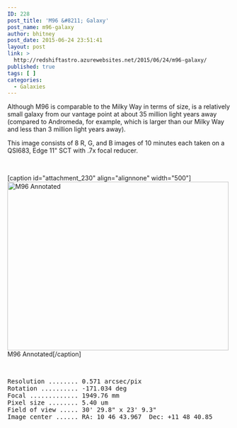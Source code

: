 ```yaml
---
ID: 228
post_title: 'M96 &#8211; Galaxy'
post_name: m96-galaxy
author: bhitney
post_date: 2015-06-24 23:51:41
layout: post
link: >
  http://redshiftastro.azurewebsites.net/2015/06/24/m96-galaxy/
published: true
tags: [ ]
categories:
  - Galaxies
---
```

Although M96 is comparable to the Milky Way in terms of size, is a relatively small galaxy from our vantage point at about 35 million light years away (compared to Andromeda, for example, which is larger than our Milky Way and less than 3 million light years away).

This image consists of 8 R, G, and B images of 10 minutes each taken on a QSI683, Edge 11" SCT with .7x focal reducer.

&nbsp;

[caption id="attachment_230" align="alignnone" width="500"]<a href="http://redshiftastro.azurewebsites.net/wp-content/uploads/2015/11/m96-annotated.jpg"><img class="size-medium wp-image-230" src="http://redshiftastro.azurewebsites.net/wp-content/uploads/2015/11/m96-annotated-500x380.jpg" alt="M96 Annotated" width="500" height="380" /></a> M96 Annotated[/caption]

&nbsp;
<pre>Resolution ........ 0.571 arcsec/pix
Rotation .......... -171.034 deg
Focal ............. 1949.76 mm
Pixel size ........ 5.40 um
Field of view ..... 30' 29.8" x 23' 9.3"
Image center ...... RA: 10 46 43.967  Dec: +11 48 40.85
</pre>